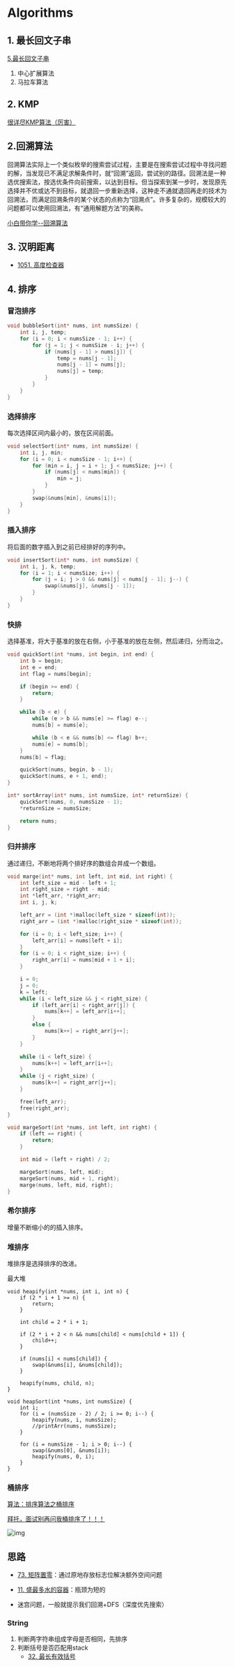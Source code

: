 # Algorithms

## 1. 最长回文子串

[5.最长回文子串](https://leetcode-cn.com/problems/longest-palindromic-substring/)

1. 中心扩展算法
2. 马拉车算法

## 2. KMP

[很详尽KMP算法（厉害）](https://www.cnblogs.com/ZuoAndFutureGirl/p/9028287.html)



## 2.回溯算法

回溯算法实际上一个类似枚举的搜索尝试过程，主要是在搜索尝试过程中寻找问题的解，当发现已不满足求解条件时，就“回溯”返回，尝试别的路径。回溯法是一种选优搜索法，按选优条件向前搜索，以达到目标。但当探索到某一步时，发现原先选择并不优或达不到目标，就退回一步重新选择，这种走不通就退回再走的技术为回溯法，而满足回溯条件的某个状态的点称为“回溯点”。许多复杂的，规模较大的问题都可以使用回溯法，有“通用解题方法”的美称。

[小白带你学--回溯算法](https://www.jianshu.com/p/dd3c3f3e84c0)



## 3. 汉明距离

* [1051. 高度检查器](https://leetcode-cn.com/problems/height-checker/)



## 4. 排序

### 冒泡排序

```c
void bubbleSort(int* nums, int numsSize) {
	int i, j, temp;
	for (i = 0; i < numsSize - 1; i++) {
		for (j = 1; j < numsSize - i; j++) {
			if (nums[j - 1] > nums[j]) {
				temp = nums[j - 1];
				nums[j - 1] = nums[j];
				nums[j] = temp;
			}
		}
	}
}
```

### 选择排序

每次选择区间内最小的，放在区间前面。

```c
void selectSort(int* nums, int numsSize) {
	int i, j, min;
	for (i = 0; i < numsSize - 1; i++) {
		for (min = i, j = i + 1; j < numsSize; j++) {
			if (nums[j] < nums[min]) {
				min = j;
			}
		}
		swap(&nums[min], &nums[i]);
	}
}
```

### 插入排序

将后面的数字插入到之前已经排好的序列中。

```c
void insertSort(int* nums, int numsSize) {
	int i, j, k, temp;
	for (i = 1; i < numsSize; i++) {
		for (j = i; j > 0 && nums[j] < nums[j - 1]; j--) {
			swap(&nums[j], &nums[j - 1]);
		}
	}
}
```

### 快排

选择基准，将大于基准的放在右侧，小于基准的放在左侧，然后递归，分而治之。

```c
void quickSort(int *nums, int begin, int end) {
	int b = begin;
	int e = end;
	int flag = nums[begin];

	if (begin >= end) {
		return;
	}

	while (b < e) {
		while (e > b && nums[e] >= flag) e--;
		nums[b] = nums[e];

		while (b < e && nums[b] <= flag) b++;
		nums[e] = nums[b];
	}
	nums[b] = flag;

	quickSort(nums, begin, b - 1);
	quickSort(nums, e + 1, end);
}

int* sortArray(int* nums, int numsSize, int* returnSize) {
	quickSort(nums, 0, numsSize - 1);
	*returnSize = numsSize;

	return nums;
}
```

### 归并排序

通过递归，不断地将两个排好序的数组合并成一个数组。

```c
void marge(int* nums, int left, int mid, int right) {
	int left_size = mid - left + 1;
	int right_size = right - mid;
	int *left_arr, *right_arr;
	int i, j, k;

	left_arr = (int *)malloc(left_size * sizeof(int));
	right_arr = (int *)malloc(right_size * sizeof(int));

	for (i = 0; i < left_size; i++) {
		left_arr[i] = nums[left + i];
	}
	for (i = 0; i < right_size; i++) {
		right_arr[i] = nums[mid + 1 + i];
	}

	i = 0;
	j = 0;
	k = left;
	while (i < left_size && j < right_size) {
		if (left_arr[i] < right_arr[j]) {
			nums[k++] = left_arr[i++];
		}
		else {
			nums[k++] = right_arr[j++];
		}
	}

	while (i < left_size) {
		nums[k++] = left_arr[i++];
	}
	while (j < right_size) {
		nums[k++] = right_arr[j++];
	}

	free(left_arr);
	free(right_arr);
}

void margeSort(int *nums, int left, int right) {
	if (left == right) {
		return;
	}

	int mid = (left + right) / 2;

	margeSort(nums, left, mid);
	margeSort(nums, mid + 1, right);
	marge(nums, left, mid, right);
}
```

### 希尔排序

增量不断缩小的的插入排序。

### 堆排序

堆排序是选择排序的改进。

最大堆

```
void heapify(int *nums, int i, int n) {
	if (2 * i + 1 >= n) {
		return;
	}

	int child = 2 * i + 1;

	if (2 * i + 2 < n && nums[child] < nums[child + 1]) {
		child++;
	}

	if (nums[i] < nums[child]) {
		swap(&nums[i], &nums[child]);
	}

	heapify(nums, child, n);
}

void heapSort(int *nums, int numsSize) {
	int i;
	for (i = (numsSize - 2) / 2; i >= 0; i--) {
		heapify(nums, i, numsSize);
		//printArr(nums, numsSize);
	}

	for (i = numsSize - 1; i > 0; i--) {
		swap(&nums[0], &nums[i]);
		heapify(nums, 0, i);
	}
}
```



### 桶排序

[算法：排序算法之桶排序](https://blog.csdn.net/developer1024/article/details/79770240)

[拜托，面试别再问我桶排序了！！！](https://blog.csdn.net/z50L2O08e2u4afToR9A/article/details/83513673)



![img](https://img-blog.csdn.net/20180912224019565?watermark/2/text/aHR0cHM6Ly9ibG9nLmNzZG4ubmV0L3FxXzM2NzcwNjQx/font/5a6L5L2T/fontsize/400/fill/I0JBQkFCMA==/dissolve/70)



## 思路

* [73. 矩阵置零](https://leetcode-cn.com/problems/set-matrix-zeroes/)：通过原地存放标志位解决额外空间问题

* [11. 盛最多水的容器](https://leetcode-cn.com/problems/container-with-most-water/)：瓶颈为短的

* 迷宫问题，一般就提示我们回溯+DFS（深度优先搜索）

### String

1. 判断两字符串组成字母是否相同，先排序
2. 判断括号是否匹配用stack
   - [32. 最长有效括号](https://leetcode-cn.com/problems/longest-valid-parentheses/)

